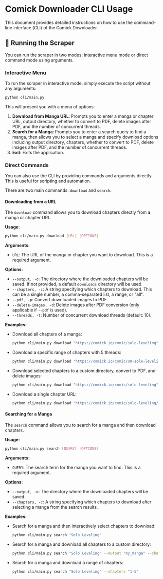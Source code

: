 # Comick Downloader CLI Usage

This document provides detailed instructions on how to use the command-line interface (CLI) of the Comick Downloader.

## 🚀 Running the Scraper

You can run the scraper in two modes: interactive menu mode or direct command mode using arguments.

### Interactive Menu

To run the scraper in interactive mode, simply execute the script without any arguments:

```bash
python cli/main.py
```

This will present you with a menu of options:

1.  **Download from Manga URL**: Prompts you to enter a manga or chapter URL, output directory, whether to convert to PDF, delete images after PDF, and the number of concurrent threads.
2.  **Search for a Manga**: Prompts you to enter a search query to find a manga, then allows you to select a manga and specify download options including output directory, chapters, whether to convert to PDF, delete images after PDF, and the number of concurrent threads.
3.  **Exit**: Exits the application.

### Direct Commands

You can also use the CLI by providing commands and arguments directly. This is useful for scripting and automation.

There are two main commands: `download` and `search`.

#### Downloading from a URL

The `download` command allows you to download chapters directly from a manga or chapter URL.

**Usage:**

```bash
python cli/main.py download [URL] [OPTIONS]
```

**Arguments:**

-   `URL`: The URL of the manga or chapter you want to download. This is a required argument.

**Options:**

-   `--output, -o`: The directory where the downloaded chapters will be saved. If not provided, a default `downloads` directory will be used.
-   `--chapters, -c`: A string specifying which chapters to download. This can be a single number, a comma-separated list, a range, or "all".
-   `--pdf, -p`: Convert downloaded images to PDF.
-   `--delete-images, -d`: Delete images after PDF conversion (only applicable if `--pdf` is used).
-   `--threads, -t`: Number of concurrent download threads (default: 10).

**Examples:**

-   Download all chapters of a manga:
    ```bash
    python cli/main.py download "https://comick.io/comic/solo-leveling" --chapters "all"
    ```

-   Download a specific range of chapters with 5 threads:
    ```bash
    python cli/main.py download "https://comick.io/comic/00-solo-leveling" --chapters "1-1" --threads 5
    ```

-   Download selected chapters to a custom directory, convert to PDF, and delete images:
    ```bash
    python cli/main.py download "https://comick.io/comic/solo-leveling" --chapters "1,5,10" --output "my_manga" --pdf --delete-images
    ```

-   Download a single chapter URL:
    ```bash
    python cli/main.py download "https://comick.io/comic/solo-leveling/chapter-1-en"
    ```

#### Searching for a Manga

The `search` command allows you to search for a manga and then download chapters.

**Usage:**

```bash
python cli/main.py search [QUERY] [OPTIONS]
```

**Arguments:**

-   `QUERY`: The search term for the manga you want to find. This is a required argument.

**Options:**

-   `--output, -o`: The directory where the downloaded chapters will be saved.
-   `--chapters, -c`: A string specifying which chapters to download after selecting a manga from the search results.

**Examples:**

-   Search for a manga and then interactively select chapters to download:
    ```bash
    python cli/main.py search "Solo Leveling"
    ```

-   Search for a manga and download all chapters to a custom directory:
    ```bash
    python cli/main.py search "Solo Leveling" --output "my_manga" --chapters "all"
    ```

-   Search for a manga and download a range of chapters:
    ```bash
    python cli/main.py search "Solo Leveling" --chapters "1-5"
